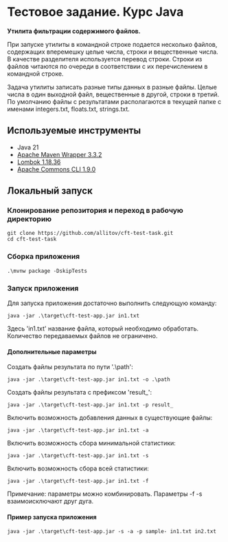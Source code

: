 # Тестовое задание. Курс Java
**Утилита фильтрации содержимого файлов.**

При запуске утилиты в командной строке подается несколько файлов, содержащих вперемешку целые числа, 
строки и вещественные числа. В качестве разделителя используется перевод строки. 
Строки из файлов читаются по очереди в соответствии с их перечислением в командной строке.

Задача утилиты записать разные типы данных в разные файлы. Целые числа в один
выходной файл, вещественные в другой, строки в третий. По умолчанию файлы с
результатами располагаются в текущей папке с именами integers.txt, floats.txt, strings.txt.
## Используемые инструменты
- Java 21
- [Apache Maven Wrapper 3.3.2](https://maven.apache.org/wrapper/download.cgi)
- [Lombok 1.18.36](https://mvnrepository.com/artifact/org.projectlombok/lombok/1.18.36)
- [Apache Commons CLI 1.9.0](https://mvnrepository.com/artifact/commons-cli/commons-cli/1.9.0)
## Локальный запуск
### Клонирование репозитория и переход в рабочую директорию
```shell
git clone https://github.com/allitov/cft-test-task.git
cd cft-test-task
```
### Сборка приложения
```shell
.\mvnw package -DskipTests
```
### Запуск приложения
Для запуска приложения достаточно выполнить следующую команду:
```shell
java -jar .\target\cft-test-app.jar in1.txt
```
Здесь 'in1.txt' название файла, который необходимо обработать. 
Количество передаваемых файлов не ограничено.
#### Дополнительные параметры
Создать файлы результата по пути '.\path':
```shell
java -jar .\target\cft-test-app.jar in1.txt -o .\path
```
Создать файлы результата с префиксом 'result_':
```shell
java -jar .\target\cft-test-app.jar in1.txt -p result_
```
Включить возможность добавления данных в существующие файлы:
```shell
java -jar .\target\cft-test-app.jar in1.txt -a
```
Включить возможность сбора минимальной статистики:
```shell
java -jar .\target\cft-test-app.jar in1.txt -s
```
Включить возможность сбора всей статистики:
```shell
java -jar .\target\cft-test-app.jar in1.txt -f
```
Примечание: параметры можно комбинировать. Параметры -f -s взаимоисключают друг дуга.
#### Пример запуска приложения
```shell
java -jar .\target\cft-test-app.jar -s -a -p sample- in1.txt in2.txt
```
